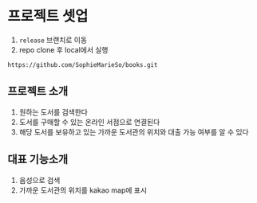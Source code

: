 # 프로젝트 셋업
1. `release` 브랜치로 이동
2. repo clone 후 local에서 실행
```
https://github.com/SophieMarieSo/books.git
```


## 프로젝트 소개
1. 원하는 도서를 검색한다
2. 도서를 구매할 수 있는 온라인 서점으로 연결된다
3. 해당 도서를 보유하고 있는 가까운 도서관의 위치와 대출 가능 여부를 알 수 있다


## 대표 기능소개
1. 음성으로 검색
2. 가까운 도서관의 위치를 kakao map에 표시
